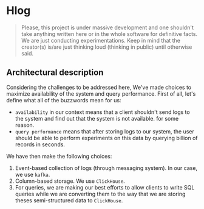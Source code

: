 # Hlog

> Please, this project is under massive development and one shouldn't take anything written here or in the whole software for definitive facts. We are just conducting experimentations. Keep in mind that the creator(s) is/are just thinking loud (thinking in public) until otherwise said.

## Architectural description

Considering the challenges to be addressed here, We've made choices to maximize availability of the system and query performance. First of all, let's define what all of the buzzwords mean for us:

- `availability` in our context means that a client shouldn't send logs to the system and find out that the system is not available. for some reason.
- `query performance` means that after storing logs to our system, the user should be able to perform experiments on this data by querying billion of records in seconds.

We have then make the following choices:
1. Event-based collection of logs (through messaging system). In our case, we use `kafka`.
2. Column-based storage. We use `ClickHouse`.
3. For queries, we are making our best efforts to allow clients to write SQL queries while we are converting them to the way that we are storing theses semi-structured data to `ClickHouse`.

